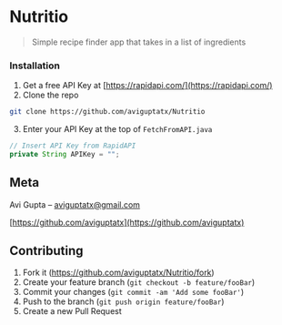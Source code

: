 # Nutritio
> Simple recipe finder app that takes in a list of ingredients

### Installation

1. Get a free API Key at [https://rapidapi.com/](https://rapidapi.com/)
2. Clone the repo
```sh
git clone https://github.com/aviguptatx/Nutritio
```
3. Enter your API Key at the top of `FetchFromAPI.java`
```Java
// Insert API Key from RapidAPI
private String APIKey = "";
```

## Meta

Avi Gupta – aviguptatx@gmail.com

[https://github.com/aviguptatx](https://github.com/aviguptatx)

## Contributing

1. Fork it (<https://github.com/aviguptatx/Nutritio/fork>)
2. Create your feature branch (`git checkout -b feature/fooBar`)
3. Commit your changes (`git commit -am 'Add some fooBar'`)
4. Push to the branch (`git push origin feature/fooBar`)
5. Create a new Pull Request
